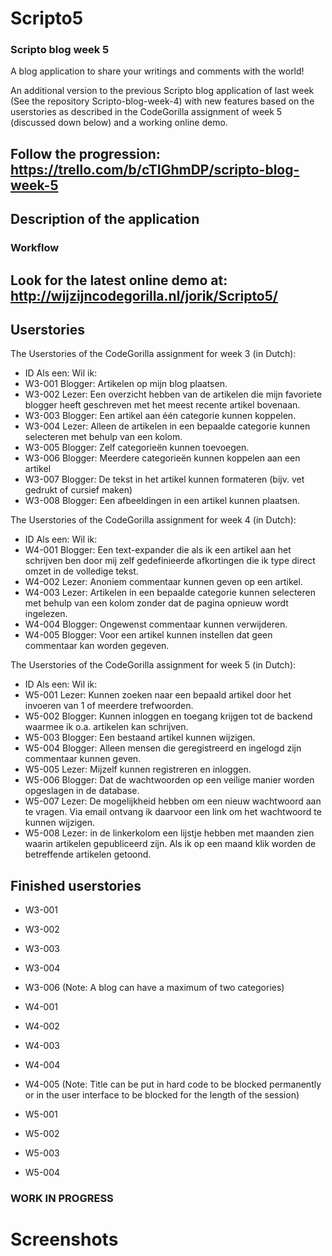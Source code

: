 # Scripto5
### Scripto blog week 5
A blog application to share your writings and comments with the world!

An additional version to the previous Scripto blog application of last week (See the repository Scripto-blog-week-4) with new features based on the userstories as described in the CodeGorilla assignment of week 5 (discussed down below) and a working online demo.

## Follow the progression: https://trello.com/b/cTIGhmDP/scripto-blog-week-5

## Description of the application

### Workflow

## Look for the latest online demo at: http://wijzijncodegorilla.nl/jorik/Scripto5/

## Userstories
The Userstories of the CodeGorilla assignment for week 3 (in Dutch):
- ID     Als een:    Wil ik:
- W3-001 Blogger:    Artikelen op mijn blog plaatsen.  
- W3-002 Lezer:      Een overzicht hebben van de artikelen die mijn favoriete blogger heeft geschreven met het meest recente artikel bovenaan.
- W3-003 Blogger:    Een artikel aan één categorie kunnen koppelen.
- W3-004 Lezer:      Alleen de artikelen in een bepaalde categorie kunnen selecteren met behulp van een kolom.
- W3-005 Blogger:    Zelf categorieën kunnen toevoegen.
- W3-006 Blogger:    Meerdere categorieën kunnen koppelen aan een artikel
- W3-007 Blogger:    De tekst in het artikel kunnen formateren (bijv. vet gedrukt of cursief maken)
- W3-008 Blogger:    Een afbeeldingen in een artikel kunnen plaatsen.

The Userstories of the CodeGorilla assignment for week 4 (in Dutch):
- ID     Als een:    Wil ik:
- W4-001 Blogger:    Een text-expander die als ik een artikel aan het schrijven ben door mij zelf gedefinieerde afkortingen die ik type direct omzet in de volledige tekst.
- W4-002 Lezer:      Anoniem commentaar kunnen geven op een artikel.
- W4-003 Lezer:      Artikelen in een bepaalde categorie kunnen selecteren met behulp van een kolom zonder dat de pagina opnieuw wordt ingelezen.
- W4-004 Blogger:    Ongewenst commentaar kunnen verwijderen.
- W4-005 Blogger:    Voor een artikel kunnen instellen dat geen commentaar kan worden gegeven.

The Userstories of the CodeGorilla assignment for week 5 (in Dutch):
- ID     Als een:    Wil ik:
- W5-001 Lezer:      Kunnen zoeken naar een bepaald artikel door het invoeren van 1 of meerdere trefwoorden.
- W5-002 Blogger:    Kunnen inloggen en toegang krijgen tot de backend waarmee ik o.a. artikelen kan schrijven.
- W5-003 Blogger:    Een bestaand artikel kunnen wijzigen.
- W5-004 Blogger:    Alleen mensen die geregistreerd en ingelogd zijn commentaar kunnen geven.
- W5-005 Lezer:      Mijzelf kunnen registreren en inloggen.
- W5-006 Blogger:    Dat de wachtwoorden op een veilige manier worden opgeslagen in de database.
- W5-007 Lezer:      De mogelijkheid hebben om een nieuw wachtwoord aan te vragen. Via email ontvang ik daarvoor een link om het wachtwoord te kunnen wijzigen.
- W5-008 Lezer:      in de linkerkolom een lijstje hebben met maanden zien waarin artikelen gepubliceerd zijn. Als ik op een maand klik worden de betreffende         artikelen getoond.

## Finished userstories
- W3-001
- W3-002
- W3-003
- W3-004
- W3-006 (Note: A blog can have a maximum of two categories)

- W4-001
- W4-002
- W4-003
- W4-004
- W4-005 (Note: Title can be put in hard code to be blocked permanently or in the user interface to be blocked for the length of the session)

- W5-001
- W5-002
- W5-003
- W5-004


### WORK IN PROGRESS

# Screenshots
